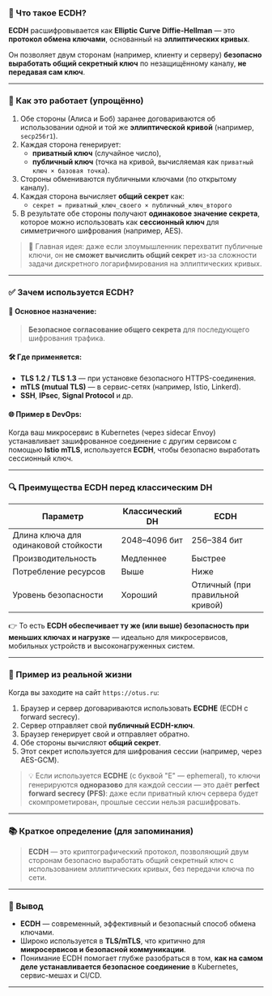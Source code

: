 ### 🔐 Что такое ECDH?

**ECDH** расшифровывается как **Elliptic Curve Diffie-Hellman** — это **протокол обмена ключами**, основанный на **эллиптических кривых**.

Он позволяет двум сторонам (например, клиенту и серверу) **безопасно выработать общий секретный ключ** по незащищённому каналу, **не передавая сам ключ**.

---

### 🧠 Как это работает (упрощённо)

1. Обе стороны (Алиса и Боб) заранее договариваются об использовании одной и той же **эллиптической кривой** (например, `secp256r1`).
2. Каждая сторона генерирует:
   - **приватный ключ** (случайное число),
   - **публичный ключ** (точка на кривой, вычисляемая как `приватный ключ × базовая точка`).
3. Стороны обмениваются публичными ключами (по открытому каналу).
4. Каждая сторона вычисляет **общий секрет** как:
   - `секрет = приватный_ключ_своего × публичный_ключ_второго`
5. В результате обе стороны получают **одинаковое значение секрета**, которое можно использовать как **сессионный ключ** для симметричного шифрования (например, AES).

> 🔑 Главная идея: даже если злоумышленник перехватит публичные ключи, он **не сможет вычислить общий секрет** из-за сложности задачи дискретного логарифмирования на эллиптических кривых.

---

### ✅ Зачем используется ECDH?

#### 📌 Основное назначение:
> **Безопасное согласование общего секрета** для последующего шифрования трафика.

#### 🛠 Где применяется:
- **TLS 1.2 / TLS 1.3** — при установке безопасного HTTPS-соединения.
- **mTLS (mutual TLS)** — в сервис-сетях (например, Istio, Linkerd).
- **SSH**, **IPsec**, **Signal Protocol** и др.

#### 🌐 Пример в DevOps:
Когда ваш микросервис в Kubernetes (через sidecar Envoy) устанавливает зашифрованное соединение с другим сервисом с помощью **Istio mTLS**, используется **ECDH**, чтобы безопасно выработать сессионный ключ.

---

### 🔍 Преимущества ECDH перед классическим DH

| Параметр                             | Классический DH | ECDH                             |
| ------------------------------------ | --------------- | -------------------------------- |
| Длина ключа для одинаковой стойкости | 2048–4096 бит   | 256–384 бит                      |
| Производительность                   | Медленнее       | Быстрее                          |
| Потребление ресурсов                 | Выше            | Ниже                             |
| Уровень безопасности                 | Хороший         | Отличный (при правильной кривой) |

👉 То есть **ECDH обеспечивает ту же (или выше) безопасность при меньших ключах и нагрузке** — идеально для микросервисов, мобильных устройств и высоконагруженных систем.

---

### 🧩 Пример из реальной жизни

Когда вы заходите на сайт `https://otus.ru`:

1. Браузер и сервер договариваются использовать **ECDHE** (ECDH с forward secrecy).
2. Сервер отправляет свой **публичный ECDH-ключ**.
3. Браузер генерирует свой и отправляет обратно.
4. Обе стороны вычисляют **общий секрет**.
5. Этот секрет используется для шифрования сессии (например, через AES-GCM).

> 💡 Если используется **ECDHE** (с буквой "E" — ephemeral), то ключи генерируются **одноразово** для каждой сессии — это даёт **perfect forward secrecy (PFS)**: даже если приватный ключ сервера будет скомпрометирован, прошлые сессии нельзя расшифровать.

---

### 📚 Краткое определение (для запоминания)

> **ECDH** — это криптографический протокол, позволяющий двум сторонам безопасно выработать общий секретный ключ с использованием эллиптических кривых, без передачи ключа по сети.

---

### 🎯 Вывод

- **ECDH** — современный, эффективный и безопасный способ обмена ключами.
- Широко используется в **TLS/mTLS**, что критично для **микросервисов и безопасной коммуникации**.
- Понимание ECDH помогает глубже разобраться в том, **как на самом деле устанавливается безопасное соединение** в Kubernetes, сервис-мешах и CI/CD.

---
